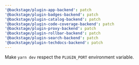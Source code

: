 ```yaml
---
'@backstage/plugin-app-backend': patch
'@backstage/plugin-badges-backend': patch
'@backstage/plugin-catalog-backend': patch
'@backstage/plugin-code-coverage-backend': patch
'@backstage/plugin-proxy-backend': patch
'@backstage/plugin-rollbar-backend': patch
'@backstage/plugin-search-backend': patch
'@backstage/plugin-techdocs-backend': patch
---
```


Make `yarn dev` respect the `PLUGIN_PORT` environment variable.
